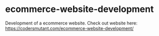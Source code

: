 # ecommerce-website-development
Development of a ecommerce website. Check out website here: https://codersmutant.com/ecommerce-website-development/
